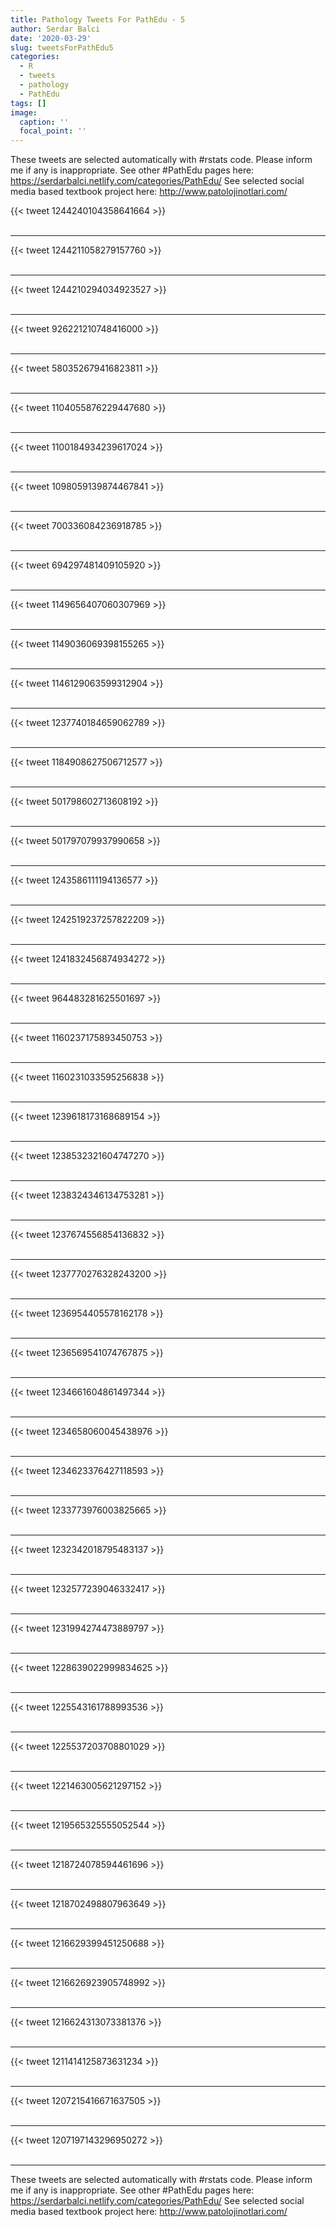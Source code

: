 ```yaml
---
title: Pathology Tweets For PathEdu - 5
author: Serdar Balci
date: '2020-03-29'
slug: tweetsForPathEdu5
categories:
  - R
  - tweets
  - pathology
  - PathEdu
tags: []
image:
  caption: ''
  focal_point: ''
---
```



These tweets are selected automatically with #rstats code. Please inform me if any is inappropriate.
See other #PathEdu pages here: https://serdarbalci.netlify.com/categories/PathEdu/ 
See selected social media based textbook project here: http://www.patolojinotlari.com/

{{< tweet 1244240104358641664 >}}
<br>
<br>
<hr>
{{< tweet 1244211058279157760 >}}
<br>
<br>
<hr>
{{< tweet 1244210294034923527 >}}
<br>
<br>
<hr>
{{< tweet 926221210748416000 >}}
<br>
<br>
<hr>
{{< tweet 580352679416823811 >}}
<br>
<br>
<hr>
{{< tweet 1104055876229447680 >}}
<br>
<br>
<hr>
{{< tweet 1100184934239617024 >}}
<br>
<br>
<hr>
{{< tweet 1098059139874467841 >}}
<br>
<br>
<hr>
{{< tweet 700336084236918785 >}}
<br>
<br>
<hr>
{{< tweet 694297481409105920 >}}
<br>
<br>
<hr>
{{< tweet 1149656407060307969 >}}
<br>
<br>
<hr>
{{< tweet 1149036069398155265 >}}
<br>
<br>
<hr>
{{< tweet 1146129063599312904 >}}
<br>
<br>
<hr>
{{< tweet 1237740184659062789 >}}
<br>
<br>
<hr>
{{< tweet 1184908627506712577 >}}
<br>
<br>
<hr>
{{< tweet 501798602713608192 >}}
<br>
<br>
<hr>
{{< tweet 501797079937990658 >}}
<br>
<br>
<hr>
{{< tweet 1243586111194136577 >}}
<br>
<br>
<hr>
{{< tweet 1242519237257822209 >}}
<br>
<br>
<hr>
{{< tweet 1241832456874934272 >}}
<br>
<br>
<hr>
{{< tweet 964483281625501697 >}}
<br>
<br>
<hr>
{{< tweet 1160237175893450753 >}}
<br>
<br>
<hr>
{{< tweet 1160231033595256838 >}}
<br>
<br>
<hr>
{{< tweet 1239618173168689154 >}}
<br>
<br>
<hr>
{{< tweet 1238532321604747270 >}}
<br>
<br>
<hr>
{{< tweet 1238324346134753281 >}}
<br>
<br>
<hr>
{{< tweet 1237674556854136832 >}}
<br>
<br>
<hr>
{{< tweet 1237770276328243200 >}}
<br>
<br>
<hr>
{{< tweet 1236954405578162178 >}}
<br>
<br>
<hr>
{{< tweet 1236569541074767875 >}}
<br>
<br>
<hr>
{{< tweet 1234661604861497344 >}}
<br>
<br>
<hr>
{{< tweet 1234658060045438976 >}}
<br>
<br>
<hr>
{{< tweet 1234623376427118593 >}}
<br>
<br>
<hr>
{{< tweet 1233773976003825665 >}}
<br>
<br>
<hr>
{{< tweet 1232342018795483137 >}}
<br>
<br>
<hr>
{{< tweet 1232577239046332417 >}}
<br>
<br>
<hr>
{{< tweet 1231994274473889797 >}}
<br>
<br>
<hr>
{{< tweet 1228639022999834625 >}}
<br>
<br>
<hr>
{{< tweet 1225543161788993536 >}}
<br>
<br>
<hr>
{{< tweet 1225537203708801029 >}}
<br>
<br>
<hr>
{{< tweet 1221463005621297152 >}}
<br>
<br>
<hr>
{{< tweet 1219565325555052544 >}}
<br>
<br>
<hr>
{{< tweet 1218724078594461696 >}}
<br>
<br>
<hr>
{{< tweet 1218702498807963649 >}}
<br>
<br>
<hr>
{{< tweet 1216629399451250688 >}}
<br>
<br>
<hr>
{{< tweet 1216626923905748992 >}}
<br>
<br>
<hr>
{{< tweet 1216624313073381376 >}}
<br>
<br>
<hr>
{{< tweet 1211414125873631234 >}}
<br>
<br>
<hr>
{{< tweet 1207215416671637505 >}}
<br>
<br>
<hr>
{{< tweet 1207197143296950272 >}}
<br>
<br>
<hr>


These tweets are selected automatically with #rstats code. Please inform me if any is inappropriate.
See other #PathEdu pages here: https://serdarbalci.netlify.com/categories/PathEdu/ 
See selected social media based textbook project here: http://www.patolojinotlari.com/
